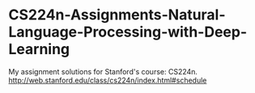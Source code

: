 # CS224n-Assignments-Natural-Language-Processing-with-Deep-Learning

My assignment solutions for Stanford's course: CS224n.
http://web.stanford.edu/class/cs224n/index.html#schedule

